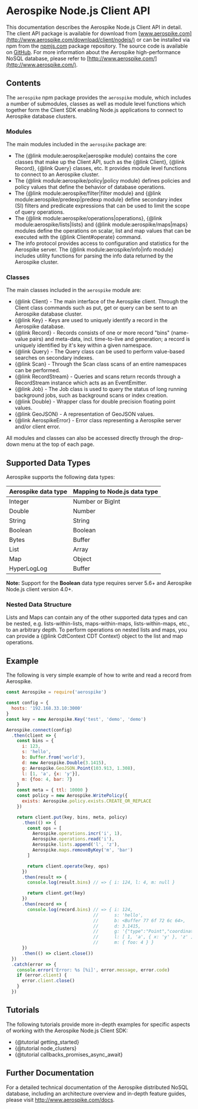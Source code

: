 # Aerospike Node.js Client API

This documentation describes the Aerospike Node.js Client API in detail. The
client API package is available for download from
[www.aerospike.com](http://www.aerospike.com/download/client/nodejs/) or can be
installed via npm from the [npmjs.com](https://www.npmjs.com/package/aerospike)
package repository. The source code is available on
[GitHub](https://github.com/aerospike/aerospike-client-nodejs). For more
information about the Aerospike high-performance NoSQL database, please refer
to [http://www.aerospike.com/](http://www.aerospike.com/).

## Contents

The `aerospike` npm package provides the `aerospike` module, which includes a
number of submodules, classes as well as module level functions which together
form the Client SDK enabling Node.js applications to connect to Aerospike
database clusters.

### Modules

The main modules included in the `aerospike` package are:

* The {@link module:aerospike|aerospike module} contains the core classes
  that make up the Client API, such as the {@link Client}, {@link Record},
  {@link Query} classes, etc. It provides module level functions to connect to
  an Aerospike cluster.
* The {@link module:aerospike/policy|policy module} defines policies and policy
  values that define the behavior of database operations.
* The {@link module:aerospike/filter|filter module} and {@link
  module:aerospike/predexp|predexp module} define secondary index (SI) filters and
  predicate expressions that can be used to limit the scope of query
  operations.
* The {@link module:aerospike/operations|operations}, {@link
  module:aerospike/lists|lists} and {@link module:aerospike/maps|maps} modules
  define the operations on scalar, list and map values that can be executed
  with the {@link Client#operate} command.
* The info protocol provides access to configuration and statistics for the
  Aerospike server. The {@link module:aerospike/info|info module} includes
  utility functions for parsing the info data returned by the Aerospike cluster.

### Classes

The main classes included in the `aerospike` module are:

* {@link Client} - The main interface of the Aerospike client. Through the
  Client class commands such as put, get or query can be sent to an Aerospike
  database cluster.
* {@link Key} - Keys are used to uniquely identify a record in the Aerospike database.
* {@link Record} - Records consists of one or more record "bins" (name-value
  pairs) and meta-data, incl. time-to-live and generation; a
  record is uniquely identified by it's key within a given namespace.
* {@link Query} - The Query class can be used to perform value-based searches
  on secondary indexes.
* {@link Scan} - Through the Scan class scans of an entire namespaces can be
  performed.
* {@link RecordStream} - Queries and scans return records through a
  RecordStream instance which acts as an EventEmitter.
* {@link Job} - The Job class is used to query the status of long running
  background jobs, such as background scans or index creation.
* {@link Double} - Wrapper class for double precision floating point values.
* {@link GeoJSON} - A representation of GeoJSON values.
* {@link AerospikeError} - Error class representing a Aerospike server and/or client error.

All modules and classes can also be accessed directly through the drop-down menu at the top of each page.

## Supported Data Types

Aerospike supports the following data types:

| Aerospike data type | Mapping to Node.js data type |
|---------------------|------------------------------|
| Integer             | Number or BigInt             |
| Double              | Number                       |
| String              | String                       |
| Boolean             | Boolean                      |
| Bytes               | Buffer                       |
| List                | Array                        |
| Map                 | Object                       |
| HyperLogLog         | Buffer                       |

**Note:** Support for the **Boolean** data type requires server 5.6+
and Aerospike Node.js client version 4.0+.

### Nested Data Structure

Lists and Maps can contain any of the other supported data types and
can be nested, e.g. lists-within-lists, maps-within-maps, lists-within-maps,
etc., to an arbitrary depth. To perform operations on nested lists and maps,
you can provide a {@link CdtContext CDT Context} object to the list and map
operations.

## Example

The following is very simple example of how to write and read a record from Aerospike.

```js
const Aerospike = require('aerospike')

const config = {
  hosts: '192.168.33.10:3000'
}
const key = new Aerospike.Key('test', 'demo', 'demo')

Aerospike.connect(config)
  .then(client => {
    const bins = {
      i: 123,
      s: 'hello',
      b: Buffer.from('world'),
      d: new Aerospike.Double(3.1415),
      g: Aerospike.GeoJSON.Point(103.913, 1.308),
      l: [1, 'a', {x: 'y'}],
      m: {foo: 4, bar: 7}
    }
    const meta = { ttl: 10000 }
    const policy = new Aerospike.WritePolicy({
      exists: Aerospike.policy.exists.CREATE_OR_REPLACE
    })

    return client.put(key, bins, meta, policy)
      .then(() => {
        const ops = [
          Aerospike.operations.incr('i', 1),
          Aerospike.operations.read('i'),
          Aerospike.lists.append('l', 'z'),
          Aerospike.maps.removeByKey('m', 'bar')
        ]

        return client.operate(key, ops)
      })
      .then(result => {
        console.log(result.bins) // => { i: 124, l: 4, m: null }

        return client.get(key)
      })
      .then(record => {
        console.log(record.bins) // => { i: 124,
                                 //      s: 'hello',
                                 //      b: <Buffer 77 6f 72 6c 64>,
                                 //      d: 3.1415,
                                 //      g: '{"type":"Point","coordinates":[103.913,1.308]}',
                                 //      l: [ 1, 'a', { x: 'y' }, 'z' ],
                                 //      m: { foo: 4 } }
      })
      .then(() => client.close())
  })
  .catch(error => {
    console.error('Error: %s [%i]', error.message, error.code)
    if (error.client) {
      error.client.close()
    }
  })
```

## Tutorials

The following tutorials provide more in-depth examples for specific aspects of working with the Aerospike Node.js Client SDK:

* {@tutorial getting_started}
* {@tutorial node_clusters}
* {@tutorial callbacks_promises_async_await}

## Further Documentation

For a detailed technical documentation of the Aerospike distributed NoSQL
database, including an architecture overview and in-depth feature guides,
please visit <a href="http://www.aerospike.com/docs">http://www.aerospike.com/docs</a>.
